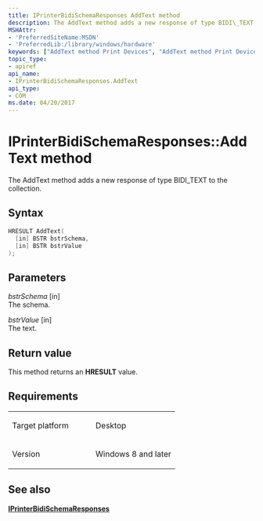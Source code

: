 ```yaml
---
title: IPrinterBidiSchemaResponses AddText method
description: The AddText method adds a new response of type BIDI\_TEXT to the collection.
MSHAttr:
- 'PreferredSiteName:MSDN'
- 'PreferredLib:/library/windows/hardware'
keywords: ["AddText method Print Devices", "AddText method Print Devices , IPrinterBidiSchemaResponses interface", "IPrinterBidiSchemaResponses interface Print Devices , AddText method"]
topic_type:
- apiref
api_name:
- IPrinterBidiSchemaResponses.AddText
api_type:
- COM
ms.date: 04/20/2017
---
```


# IPrinterBidiSchemaResponses::AddText method

The AddText method adds a new response of type BIDI\_TEXT to the collection.

## Syntax

```cpp
HRESULT AddText(
  [in] BSTR bstrSchema,
  [in] BSTR bstrValue
);
```

## Parameters

*bstrSchema* \[in\]  
The schema.

*bstrValue* \[in\]  
The text.

## Return value

This method returns an **HRESULT** value.

## Requirements

<table>
<colgroup>
<col width="50%" />
<col width="50%" />
</colgroup>
<tbody>
<tr class="odd">
<td><p>Target platform</p></td>
<td>Desktop</td>
</tr>
<tr class="even">
<td><p>Version</p></td>
<td><p>Windows 8 and later</p></td>
</tr>
</tbody>
</table>

## See also

[**IPrinterBidiSchemaResponses**](iprinterbidischemaresponses.md)
